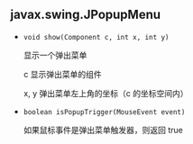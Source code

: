 ## javax.swing.JPopupMenu

* `void show(Component c, int x, int y)`

    显示一个弹出菜单
    
    c       显示弹出菜单的组件
    
    x, y    弹出菜单左上角的坐标（c 的坐标空间内）
    
* `boolean isPopupTrigger(MouseEvent event)`

    如果鼠标事件是弹出菜单触发器，则返回 true